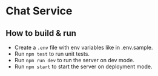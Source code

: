 
# Chat Service


## How to build & run
- Create a `.env` file with env variables like in .env.sample.
- Run `npm test` to run unit tests.
- Run `npm run dev` to run the server on dev mode.
- Run `npm start` to start the server on deployment mode.

